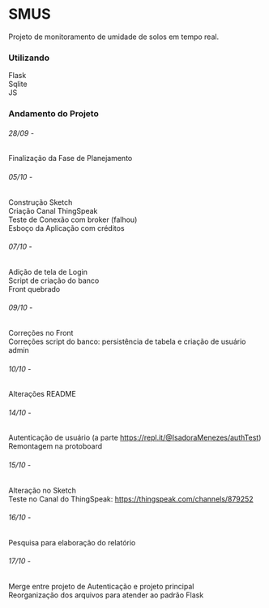 # SMUS
Projeto de monitoramento de umidade de solos em tempo real.
### Utilizando
Flask\
Sqlite\
JS
### Andamento do Projeto
###### 28/09 - 
Finalização da Fase de Planejamento
###### 05/10 - 
Construção Sketch\
Criação Canal ThingSpeak\
Teste de Conexão com broker (falhou)\
Esboço da Aplicação com créditos
###### 07/10 - 
Adição de tela de Login\
Script de criação do banco\
Front quebrado
###### 09/10 - 
Correções no Front\
Correções script do banco: persistência de tabela e criação de usuário admin
###### 10/10 -
Alterações README
###### 14/10 -
Autenticação de usuário (a parte https://repl.it/@IsadoraMenezes/authTest)
Remontagem na protoboard
###### 15/10 -
Alteração no Sketch\
Teste no Canal do ThingSpeak: https://thingspeak.com/channels/879252
###### 16/10 -
Pesquisa para elaboração do relatório 
###### 17/10 -
Merge entre projeto de Autenticação e projeto principal\
Reorganização dos arquivos para atender ao padrão Flask